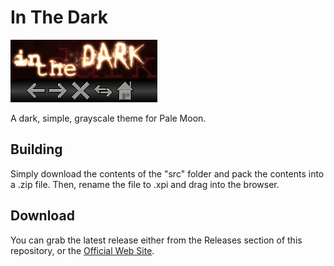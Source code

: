 # In The Dark
![Preview](src/preview.png)

A dark, simple, grayscale theme for Pale Moon.

## Building
Simply download the contents of the "src" folder  and pack the contents into a .zip file. Then, rename the file to .xpi and drag into the browser.

## Download
You can grab the latest release either from the Releases section of this repository, or the [Official Web Site](http://realityripple.com/Software/Themes/In-The-Dark/Pale-Moon/).

